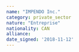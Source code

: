 ```yaml
---
name: "IMPENDO Inc."
category: private_sector
nature: "Entreprise"
nationality: CAN
alliance: 
date_signed: '2018-11-12'
---
```

    